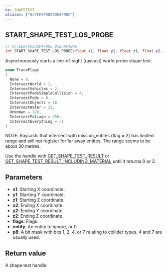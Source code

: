 ```yaml
---
ns: SHAPETEST
aliases: ["0x7EE9F5D83DD4F90E"]
---
```

## START_SHAPE_TEST_LOS_PROBE

```c
// 0x7EE9F5D83DD4F90E 0xEFAF4BA6
int START_SHAPE_TEST_LOS_PROBE(float x1, float y1, float z1, float x2, float y2, float z2, int flags, Entity entity, int p8);
```

Asynchronously starts a line-of-sight (raycast) world probe shape test.

```cpp
enum TraceFlags
{
  None = 0,
  IntersectWorld = 1,
  IntersectVehicles = 2,
  IntersectPedsSimpleCollision = 4,
  IntersectPeds = 8,
  IntersectObjects = 16,
  IntersectWater = 32,
  Unknown = 128,
  IntersectFoliage = 256,
  IntersectEverything = -1
}
```
NOTE: Raycasts that intersect with mission_entites (flag = 2) has limited range and will not register for far away entites. The range seems to be about 30 metres.  


Use the handle with [GET_SHAPE_TEST_RESULT](#_0x3D87450E15D98694) or [GET_SHAPE_TEST_RESULT_INCLUDING_MATERIAL](#_0x65287525D951F6BE) until it returns 0 or 2.

## Parameters
* **x1**: Starting X coordinate.
* **y1**: Starting Y coordinate.
* **z1**: Starting Z coordinate.
* **x2**: Ending X coordinate.
* **y2**: Ending Y coordinate.
* **z2**: Ending Z coordinate.
* **flags**: Flags.
* **entity**: An entity to ignore, or 0.
* **p8**: A bit mask with bits 1, 2, 4, or 7 relating to collider types. 4 and 7 are usually used.

## Return value
A shape test handle.
